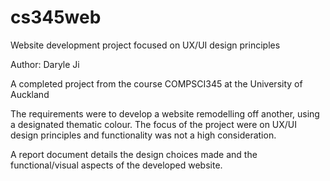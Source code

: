 # cs345web
Website development project focused on UX/UI design principles

Author: Daryle Ji

A completed project from the course COMPSCI345 at the University of Auckland

The requirements were to develop a website remodelling off another, using a designated thematic colour.
The focus of the project were on UX/UI design principles and functionality was not a high consideration.

A report document details the design choices made and the functional/visual aspects of the developed website.
